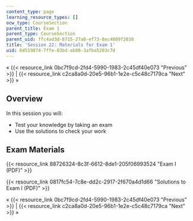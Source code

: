 ```yaml
---
content_type: page
learning_resource_types: []
ocw_type: CourseSection
parent_title: Exam 1
parent_type: CourseSection
parent_uid: ffc4ad3d-8715-27a0-ef73-8ec4809f2038
title: 'Session 22: Materials for Exam 1'
uid: 6d519874-7ffe-03bd-ab00-3afba5203c7d
---
```


« {{< resource_link 0bc7f9cd-2fd4-5990-1983-2c45df40e073 "Previous" >}} | {{< resource_link c2ca8a0d-20e5-96b1-1e2e-c5c48c7179ca "Next" >}} »

Overview
--------

In this session you will:

*   Test your knowledge by taking an exam
*   Use the solutions to check your work

Exam Materials
--------------

{{< resource_link 88726324-8c3f-6612-8de1-205f06993524 "Exam I (PDF)" >}}

{{< resource_link 0817fc54-7c8e-dd2c-2917-2f670a4d1d66 "Solutions to Exam I (PDF)" >}}

« {{< resource_link 0bc7f9cd-2fd4-5990-1983-2c45df40e073 "Previous" >}} | {{< resource_link c2ca8a0d-20e5-96b1-1e2e-c5c48c7179ca "Next" >}} »